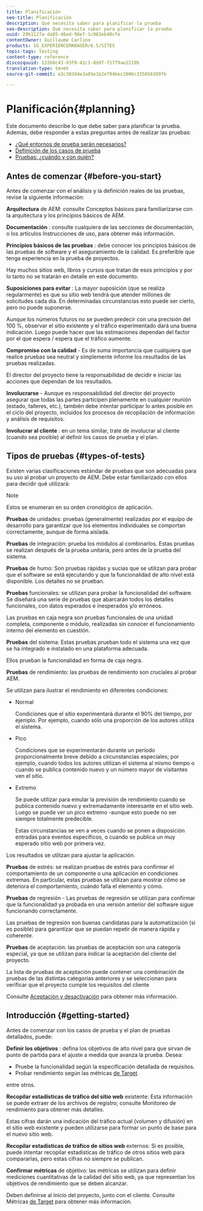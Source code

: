 ```yaml
---
title: Planificación
seo-title: Planificación
description: Qué necesita saber para planificar la prueba
seo-description: Qué necesita saber para planificar la prueba
uuid: 29b1127a-da85-46ed-98e7-1c983eb40cfe
contentOwner: Guillaume Carlino
products: SG_EXPERIENCEMANAGER/6.5/SITES
topic-tags: testing
content-type: reference
discoiquuid: 12268c43-93f9-42c1-8dd7-f17f9ae2219b
translation-type: tm+mt
source-git-commit: a3c303d4e3a85e1b2e794bec2006c335056309fb

---
```



# Planificación{#planning}

Este documento describe lo que debe saber para planificar la prueba. Además, debe responder a estas preguntas antes de realizar las pruebas:

* [¿Qué entornos de prueba serán necesarios?](/help/sites-developing/test-environments.md)
* [Definición de los casos de prueba](/help/sites-developing/test-cases.md)
* [Pruebas: ¿cuándo y con quién?](/help/sites-developing/when-who.md)

## Antes de comenzar {#before-you-start}

Antes de comenzar con el análisis y la definición reales de las pruebas, revise la siguiente información:

**Arquitectura** de AEM: consulte Conceptos básicos para familiarizarse con la arquitectura y los principios básicos de AEM.

**Documentación** : consulte cualquiera de las secciones de documentación, o los artículos Instrucciones de uso, para obtener más información.

**Principios básicos de las pruebas** : debe conocer los principios básicos de las pruebas de software y el aseguramiento de la calidad. Es preferible que tenga experiencia en la prueba de proyectos.

Hay muchos sitios web, libros y cursos que tratan de esos principios y por lo tanto no se tratarán en detalle en este documento.

**Suposiciones para evitar** : La mayor suposición (que se realiza regularmente) es que su sitio web tendrá que atender millones de solicitudes cada día. En determinadas circunstancias esto puede ser cierto, pero no puede suponerse.

Aunque los números futuros no se pueden predecir con una precisión del 100 %, observar el sitio existente y el tráfico experimentado dará una buena indicación. Luego puede hacer que las estimaciones dependan del factor por el que espera / espera que el tráfico aumente.

**Compromiso con la calidad** - Es de suma importancia que cualquiera que realice pruebas sea neutral y simplemente informe los resultados de las pruebas realizadas.

El director del proyecto tiene la responsabilidad de decidir e iniciar las acciones que dependan de los resultados.

**Involucrarse** - Aunque es responsabilidad del director del proyecto asegurar que todas las partes participen plenamente en cualquier reunión (estado, talleres, etc.), también debe intentar participar lo antes posible en el ciclo del proyecto, incluidos los procesos de recopilación de información y análisis de requisitos.

**Involucrar al cliente** : en un tema similar, trate de involucrar al cliente (cuando sea posible) al definir los casos de prueba y el plan.

## Tipos de pruebas {#types-of-tests}

Existen varias clasificaciones estándar de pruebas que son adecuadas para su uso al probar un proyecto de AEM. Debe estar familiarizado con ellos para decidir qué utilizará:

>[!NOTE]
>
>Estos se enumeran en su orden cronológico de aplicación.

**Pruebas** de unidades: pruebas (generalmente) realizadas por el equipo de desarrollo para garantizar que los elementos individuales se comportan correctamente, aunque de forma aislada.

**Pruebas** de integración: prueba los módulos al combinarlos. Estas pruebas se realizan después de la prueba unitaria, pero antes de la prueba del sistema.

**Pruebas** de humo: Son pruebas rápidas y sucias que se utilizan para probar que el software se está ejecutando y que la funcionalidad de alto nivel está disponible. Los detalles no se prueban.

**Pruebas** funcionales: se utilizan para probar la funcionalidad del software. Se diseñará una serie de pruebas que abarcarán todos los detalles funcionales, con datos esperados e inesperados y/o erróneos.

Las pruebas en caja negra son pruebas funcionales de una unidad completa, componente o módulo, realizadas sin conocer el funcionamiento interno del elemento en cuestión.

**Pruebas** del sistema: Estas pruebas prueban todo el sistema una vez que se ha integrado e instalado en una plataforma adecuada.

Ellos prueban la funcionalidad en forma de caja negra.

**Pruebas** de rendimiento: las pruebas de rendimiento son cruciales al probar AEM.

Se utilizan para ilustrar el rendimiento en diferentes condiciones:

* Normal

   Condiciones que el sitio experimentará durante el 90% del tiempo, por ejemplo. Por ejemplo, cuando sólo una proporción de los autores utiliza el sistema.

* Pico

   Condiciones que se experimentarán durante un período proporcionalmente breve debido a circunstancias especiales; por ejemplo, cuando todos los autores utilizan el sistema al mismo tiempo o cuando se publica contenido nuevo y un número mayor de visitantes ven el sitio.

* Extremo

   Se puede utilizar para emular la previsión de rendimiento cuando se publica contenido nuevo y extremadamente interesante en el sitio web. Luego se puede ver un pico extremo -aunque esto puede no ser siempre totalmente predecible.

   Estas circunstancias se ven a veces cuando se ponen a disposición entradas para eventos específicos, o cuando se publica un muy esperado sitio web por primera vez.

Los resultados se utilizan para ajustar la aplicación.

**Pruebas** de estrés: se realizan pruebas de estrés para confirmar el comportamiento de un componente o una aplicación en condiciones extremas. En particular, estas pruebas se utilizan para mostrar cómo se deteriora el comportamiento, cuándo falla el elemento y cómo.

**Pruebas** de regresión - Las pruebas de regresión se utilizan para confirmar que la funcionalidad ya probada en una versión anterior del software sigue funcionando correctamente.

Las pruebas de regresión son buenas candidatas para la automatización (si es posible) para garantizar que se puedan repetir de manera rápida y coherente.

**Pruebas** de aceptación: las pruebas de aceptación son una categoría especial, ya que se utilizan para indicar la aceptación del cliente del proyecto.

La lista de pruebas de aceptación puede contener una combinación de pruebas de las distintas categorías anteriores y se seleccionan para verificar que el proyecto cumple los requisitos del cliente

Consulte [Aceptación y desactivación](/help/sites-developing/acceptance-signoff.md) para obtener más información.

## Introducción {#getting-started}

Antes de comenzar con los casos de prueba y el plan de pruebas detallados, puede:

**Definir los objetivos** : defina los objetivos de alto nivel para que sirvan de punto de partida para el ajuste a medida que avanza la prueba. Desea:

* Pruebe la funcionalidad según la especificación detallada de requisitos.
* Probar rendimiento según las métricas [de Target](/help/managing/best-practices-further-reference.md#key-performance-indicators-and-target-metrics).

entre otros.

**Recopilar estadísticas de tráfico del sitio web** existente: Esta información se puede extraer de los archivos de registro; consulte Monitoreo de rendimiento para obtener más detalles.

Estas cifras darán una indicación del tráfico actual (volumen y difusión) en el sitio web existente y pueden utilizarse para formar un punto de base para el nuevo sitio web.

**Recopilar estadísticas de tráfico de sitios web** externos: Si es posible, puede intentar recopilar estadísticas de tráfico de otros sitios web para compararlas, pero estas cifras no siempre se publican.

**Confirmar métricas** de objetivo: las métricas se utilizan para definir mediciones cuantitativas de la calidad del sitio web, ya que representan los objetivos de rendimiento que se deben alcanzar.

Deben definirse al inicio del proyecto, junto con el cliente. Consulte Métricas [de Target](/help/sites-developing/planning.md) para obtener más información.
